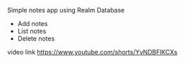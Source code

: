 

Simple notes app using Realm Database
- Add notes
- List notes
- Delete notes


video link
https://www.youtube.com/shorts/YvNDBFlKCXs

